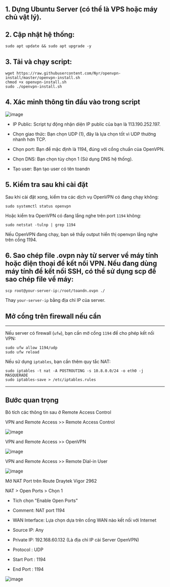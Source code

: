 ## 1. Dựng Ubuntu Server (có thể là VPS hoặc máy chủ vật lý).

## 2. Cập nhật hệ thống:

```
sudo apt update && sudo apt upgrade -y
```

## 3. Tải và chạy script:

```
wget https://raw.githubusercontent.com/Nyr/openvpn-install/master/openvpn-install.sh
chmod +x openvpn-install.sh
sudo ./openvpn-install.sh
```

## 4. Xác minh thông tin đầu vào trong script

![image](https://github.com/user-attachments/assets/85aa5334-901d-436c-bb03-1fe7845f96e4)

- IP Public: Script tự động nhận diện IP public của bạn là 113.190.252.197.

- Chọn giao thức: Bạn chọn UDP (1), đây là lựa chọn tốt vì UDP thường nhanh hơn TCP.

- Chọn port: Bạn để mặc định là 1194, đúng với cổng chuẩn của OpenVPN.

- Chọn DNS: Bạn chọn tùy chọn 1 (Sử dụng DNS hệ thống).

- Tạo user: Bạn tạo user có tên toandn

## 5. Kiểm tra sau khi cài đặt

Sau khi cài đặt xong, kiểm tra các dịch vụ OpenVPN có đang chạy không:

```
sudo systemctl status openvpn
```

Hoặc kiểm tra OpenVPN có đang lắng nghe trên port `1194` không:

```
sudo netstat -tulnp | grep 1194
```

Nếu OpenVPN đang chạy, bạn sẽ thấy output hiển thị openvpn lắng nghe trên cổng 1194.

## 6. Sao chép file .ovpn này từ server về máy tính hoặc điện thoại để kết nối VPN. Nếu đang dùng máy tính để kết nối SSH, có thể sử dụng scp để sao chép file về máy:

```
scp root@your-server-ip:/root/toandn.ovpn ./
```

Thay `your-server-ip` bằng địa chỉ IP của server.


Mở cổng trên firewall nếu cần
---------------
---------------

Nếu server có firewall (`ufw`), bạn cần mở cổng `1194` để cho phép kết nối VPN:

```
sudo ufw allow 1194/udp
sudo ufw reload
```

Nếu sử dụng `iptables`, bạn cần thêm quy tắc NAT:

```
sudo iptables -t nat -A POSTROUTING -s 10.8.0.0/24 -o eth0 -j MASQUERADE
sudo iptables-save > /etc/iptables.rules
```


------------------
Bước quan trọng
------------------

Bỏ tích các thông tin sau ở Remote Access Control

VPN and Remote Access >> Remote Access Control

![image](https://github.com/user-attachments/assets/43864693-97ee-442a-8509-6397fb260908)

VPN and Remote Access >> OpenVPN

![image](https://github.com/user-attachments/assets/782821fd-3604-45cd-8f60-007a5f0665b5)

VPN and Remote Access >> Remote Dial-in User

![image](https://github.com/user-attachments/assets/45313656-1c11-40e8-b27c-84a099f75814)


Mở NAT Port trên Route Draytek Vigor 2962

NAT > Open Ports > Chọn 1

- Tích chọn "Enable Open Ports"
- Comment: NAT port 1194
- WAN Interface: Lựa chọn dựa trên cổng WAN nào kết nối với Internet
- Source IP: Any
- Private IP: 192.168.60.132 (Là địa chỉ IP cài Server OpenVPN)

- Protocol : UDP
- Start Port : 1194
- End Port : 1194


![image](https://github.com/user-attachments/assets/dfbf58db-5594-417a-9153-8c3814e2be7b)









